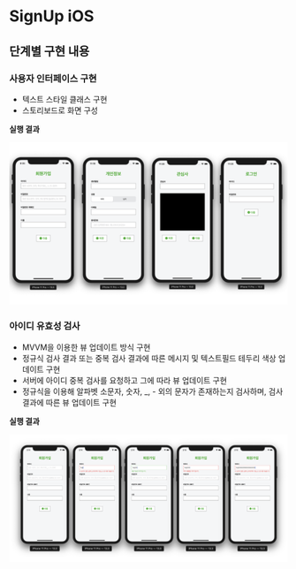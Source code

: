# SignUp iOS

## 단계별 구현 내용

### 사용자 인터페이스 구현

* 텍스트 스타일 클래스 구현
* 스토리보드로 화면 구성

**실행 결과**

![result1](result1.png)

### 아이디 유효성 검사

* MVVM을 이용한 뷰 업데이트 방식 구현
* 정규식 검사 결과 또는 중복 검사 결과에 따른 메시지 및 텍스트필드 테두리 색상 업데이트 구현
* 서버에 아이디 중복 검사를 요청하고 그에 따라 뷰 업데이트 구현
* 정규식을 이용해 알파벳 소문자, 숫자, _, - 외의 문자가 존재하는지 검사하며, 검사 결과에 따른 뷰 업데이트 구현

**실행 결과**

![result2](result2.png)


